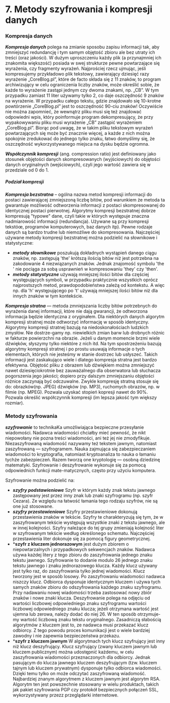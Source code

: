 # 7. Metody szyfrowania i kompresji danych
### Kompresja danych
***Kompresja danych*** polega na zmianie sposobu zapisu informacji tak, aby zmniejszyć redundancję i tym samym objętość zbioru ale bez utraty ich treści (oraz jakości). W dużym uproszczeniu każdy plik (a przynajmniej ich znakomita większość) posiada w swej strukturze pewne powtarzające się wyrażenia, czy fragmenty wyrażeń. Najprościej rzecz ujmując, jeśli kompresujemy przykładowo plik tekstowy, zawierający dziesięć razy wyrażenie „CoreBlog.pl”, które de facto składa się z 11 znaków, to program archiwizujący w celu ograniczenia liczby znaków, może określić sobie, że każde to wyrażenie zastąpi jednym czy dwoma znakami, np. „CB”. W tym przypadku zamiast 11 liter używamy tylko 2, co daje oszczędność 9 znaków na wyrażenie. W przypadku całego tekstu, gdzie znajdowało się 10-krotne powtórzenie „CoreBlog.pl” jest to oszczędność 90-ciu znaków! Oczywiście nie można zapomnieć, że wewnątrz pliku musi się też znajdować odpowiedni wpis, który poinformuje program dekompresujący, że przy wypakowywaniu pliku musi wyrażenie „CB” zastąpić wyrażeniem „CoreBlog.pl”. Biorąc pod uwagę, że w takim pliku tekstowym wyrażeń powtarzających się może być znacznie więcej, a każde z nich można spokojnie zredukować do jednego tylko znaku, łatwo domyślimy się, że oszczędność wykorzystywanego miejsca na dysku będzie ogromna.

***Współczynnik kompresji*** (ang. compression ratio) jest definiowany jako stosunek objętości danych skompresowanych (wyjściowych) do objętości danych oryginalnych (wejściowych), czyli jego wartość zawiera się w przedziale od 0 do 1. 

##### Podział kompresji
***Kompresja bezstratna***  – ogólna nazwa metod kompresji informacji do postaci zawierającej zmniejszoną liczbę bitów, pod warunkiem że metoda ta gwarantuje możliwość odtworzenia informacji z postaci skompresowanej do identycznej postaci pierwotnej. Algorytmy kompresji bezstratnej dobrze kompresują "typowe" dane, czyli takie w których występuje znaczna nadmiarowość informacji (redundancja). Używane są przy kompresji tekstóœ, programów komputerowych, baz danych itp). Pewne rodzaje danych są bardzo trudne lub niemożliwe do skompresowania. Najczęściej używane metody kompresji bezstratnej można podzielić na słownikowe i statystyczne:
- ***metody słownikowe*** poszukują dokładnych wystąpień danego ciągu znaków, np. zastępują 'the' krótszą ilością bitów niż jest potrzebna na zakodowanie 4 niezwiązanych znaków. Jednak znajomość symbolu 'the ' nie pociąga za sobą usprawnień w kompresowaniu 'they' czy 'then'.
- ***metody statystyczne*** używają mniejszej ilości bitów dla częściej występujących symboli, w przypadku praktycznie wszystkich oprócz najprostszych metod, prawdopodobieństwa zależą od kontekstu. A więc np. dla 'h' występującego po 't' używają mniejszej ilości bitów niż dla innych znaków w tym kontekście.

***Kompresja stratna*** — metoda zmniejszania liczby bitów potrzebnych do wyrażenia danej informacji, które nie dają gwarancji, że odtworzona informacja będzie identyczna z oryginałem. Dla niektórych danych algorytm kompresji stratnej może odtworzyć informację w sposób identyczny. Algorytmy kompresji stratnej bazują na niedoskonałościach ludzkich zmysłów. Nie dostrze-gamy np. niewielkich zmian barw lub drobnych różnic w fakturze powierzchni na obrazie. Jeżeli u danym momencie brzmi wiele dźwięków, słyszymy tylko niektóre z nich itd. Na tym spostrzeżeniu bazują algorytmy kompresji stratnej i po prostu usuwają informacje o tych elementach, których nie jesteśmy w stanie dostrzec lub usłyszeć. Takich informacji jest zaskakująco wiele i dlatego kompresja stratna jest bardzo efektywna. Objętość pliku z obrazem lub dźwiękiem można zmniejszyć nawet dziesięciokrotnie bez zauważalnego dla obserwatora lub słuchacza pogorszenia jego jakości; dopiero przy dalszym zmniejszaniu objętości różnice zaczynają być odczuwalne. Zwykle kompresję stratną stosuje się do: obrazków(np. JPEG) dźwięków (np. MP3), ruchomych obrazów, np. w filmie (np. MPEG). Pozwala uzyskać stopień kopresji nawet do 90%. Pozwala określić współczynnik kompresji (im lepsza jakość tym większy rozmiar).


### Metody szyfrowania
***szyfrowanie*** to technikaKa umożliwiająca bezpieczne przesyłanie wiadomości. Nadawca wiadomości chciałby mieć pewność, że nikt niepowołany nie pozna treści wiadomości, ani też jej nie zmodyfikuje. Niezaszyfrowaną wiadomość nazywamy też tekstem jawnym, natomiast zaszyfrowaną — szyfrogramem. Nauka zajmująca się zabezpieczaniem wiadomości to kryptografia, natomiast kryptoanaliza to nauka o łamaniu tychże zabezpieczeń. Razem tworzą one kryptologię — osobną dziedzinę matematyki. Szyfrowanie i deszyfrowanie wykonuje się za pomocą odpowiednich funkcji mate-matycznych, często przy użyciu komputera. 

Szyfrowanie można podzielić na:
- ***szyfry podstawieniowe*** Szyfr w którym każdy znak tekstu jawnego zastępowany jest przez inny znak lub znaki szyfrogramu (np. szyfr Cezara). Ze względu na łatwość łamania tego rodzaju szyfrów, nie są one już stosowane.
- ***szyfry przestawieniowe*** Szyfry przestawieniowe dokonują przestawienia znaków w tekście. Szyfry te charakteryzują się tym, że w zaszyfrowanym tekście występują wszystkie znaki z tekstu jawnego, ale w innej kolejności. Szyfry należące do tej grupy zmieniają kolejność liter w szyfrowanym tekście według określonego schematu. Najczęściej przestawienia liter dokonuje się za pomocą figury geometrycznej.
- ***szyfr z kluczem jednorazowym** jest dużym zbiorem o niepowtarzalnych i przypadkowych sekwencjach znaków. Nadawca używa każdej litery z tego zbioru do zaszyfrowania jednego znaku tekstu jawnego. Szyfrowanie to dodanie modulo 26 jednego znaku tekstu jawnego i znaku jednorazowego klucza. Każdy klucz używany jest tylko raz, do zaszyfrowania tylko jednej wiadomości. Klucz tworzony jest w sposób losowy. Po zaszyfrowaniu wiadomości nadawca niszczy klucz. Odbiorca dysponuje identycznym kluczem i używa tych samych znaków zbioru do odszyfrowania każdego znaku szyfrogramu. Przy nadawaniu nowej wiadomości trzeba zastosować nowy zbiór znaków i nowe znaki klucza. Deszyfrowanie polega na odjęciu od wartości liczbowej odpowiedniego znaku szyfrogramu wartości liczbowej odpowiedniego znaku klucza; jeżeli otrzymana wartość jest ujemna lub zerowa, należy dodać do niej 26. W ten sposób otrzymuje-my wartość liczbową znaku tekstu oryginalnego. Zasadniczą słabością algorytmów z kluczem jest to, ze nadawca musi przekazać klucz odbiorcy. Z tego powodu proces komunikacji jest o wiele bardziej zawodny i nie zapewnia bezpieczeństwa przekazu.
- ***szyfr z kluczem jawnym** W algorytmach tych klucz szyfrujący jest inny niż klucz deszyfrujący. Klucz szyfrujący (zwany kluczem jawnym lub kluczem publicznym) można udostępnić każdemu, w celu zaszyfrowania wiadomości przeznaczonych dla odbiorcy. Jednak pasującym do klucza jawnego kluczem deszyfrującym (tzw. kluczem tajnym lub kluczem prywatnym) dysponuje tylko odbiorca wiadomości. Dzięki temu tylko on może odczytać zaszyfrowaną wiadomość. Najbardziej znanym algorytmem z kluczem jawnym jest algorytm RSA. Algorytm ten jest powszechnie stosowany w wielu produktach, takich jak pakiet szyfrowania PGP czy protokół bezpiecznych połączeń SSL, wykorzystywany przezz przeglądarki internetowe. 
